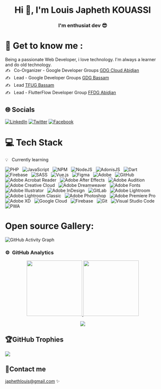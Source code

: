 ### <h1 align="center">Hi 👋, I'm Louis Japheth KOUASSI</h1>
<h3 align="center">I'm enthusiat dev 😎</h3> 

<!--
**LouisDSC/LouisDSC** is a ✨ _special_ ✨ repository because its `README.md` (this file) appears on your GitHub profile.

Here are some ideas to get you started:

- 🔭 I’m currently working on ...
- 🌱 I’m currently learning ...
- 👯 I’m looking to collaborate on ...
- 🤔 I’m looking for help with ...
- 💬 Ask me about ...
- 📫 How to reach me: ...
- 😄 Pronouns: ...
- ⚡ Fun fact: ...
-->

# 💫&nbsp;Get to know me :
Being a passionate Web Developer, i love technology. I'm always a learner and do old technology.\
✍️ &nbsp; Co-Organizer - Google Developer Groups [GDG Cloud Abidjan](https://gdg.community.dev/gdg-cloud-abidjan/)\
✍️ &nbsp; Lead - Google Developer Groups [GDG Bassam](https://gdg.community.dev/gdg-bassam/)\
✍️ &nbsp; Lead [TFUG Bassam](https://twitter.com/TFUGBassam)\
✍️ &nbsp; Lead - FlutterFlow Developer Group [FFDG Abidjan](https://www.meetup.com/fr-FR/ffdg-abidjan/)

## 🌐&nbsp;Socials
[![LinkedIn](https://img.shields.io/badge/LinkedIn-%230077B5.svg?logo=linkedin&logoColor=white)](https://www.linkedin.com/in/louis-japheth-kouassi/) [![Twitter](https://img.shields.io/badge/Twitter-%231DA1F2.svg?logo=Twitter&logoColor=white)](https://twitter.com/LouisKouassii/) [![Facebook](https://img.shields.io/badge/Facebook-%231877F2.svg?logo=Facebook&logoColor=white)](https://www.facebook.com/louis.japheth.kouassi)

# 💻&nbsp;Tech Stack
💡 &nbsp; Currently learning 

![PHP](https://img.shields.io/badge/php-%23777BB4.svg?style=for-the-badge&logo=php&logoColor=white) &nbsp; 
![JavaScript](https://img.shields.io/badge/javascript-%23323330.svg?style=for-the-badge&logo=javascript&logoColor=%23F7DF1E) &nbsp;
![NPM](https://img.shields.io/badge/NPM-%23000000.svg?style=for-the-badge&logo=npm&logoColor=white) &nbsp;
![NodeJS](https://img.shields.io/badge/node.js-6DA55F?style=for-the-badge&logo=node.js&logoColor=white) &nbsp;
![AdonisJS](https://img.shields.io/badge/adonisjs-%23220052.svg?style=for-the-badge&logo=adonisjs&logoColor=white) &nbsp;
![Dart](https://img.shields.io/badge/dart-%230175C2.svg?style=for-the-badge&logo=dart&logoColor=white) &nbsp;
![Firebase](https://img.shields.io/badge/firebase-%23039BE5.svg?style=for-the-badge&logo=firebase) &nbsp;
![SASS](https://img.shields.io/badge/SASS-hotpink.svg?style=for-the-badge&logo=SASS&logoColor=white) &nbsp;
![Vue.js](https://img.shields.io/badge/vuejs-%2335495e.svg?style=for-the-badge&logo=vuedotjs&logoColor=%234FC08D) &nbsp;
![Figma](https://img.shields.io/badge/figma-%23F24E1E.svg?style=for-the-badge&logo=figma&logoColor=white) &nbsp;
![Adobe](https://img.shields.io/static/v1?style=for-the-badge&message=Adobe&color=FF0000&logo=Adobe&logoColor=FFFFFF&label=) &nbsp;
![GitHub](https://img.shields.io/badge/github-%23121011.svg?style=for-the-badge&logo=github&logoColor=white) &nbsp;
![Adobe Acrobat Reader](https://img.shields.io/static/v1?style=for-the-badge&message=Adobe+Acrobat+Reader&color=EC1C24&logo=Adobe+Acrobat+Reader&logoColor=FFFFFF&label=) &nbsp;
![Adobe After Effects](https://img.shields.io/static/v1?style=for-the-badge&message=Adobe+After+Effects&color=9999FF&logo=Adobe+After+Effects&logoColor=FFFFFF&label=) &nbsp;
![Adobe Audition](https://img.shields.io/static/v1?style=for-the-badge&message=Adobe+Audition&color=9999FF&logo=Adobe+Audition&logoColor=FFFFFF&label=) &nbsp;
![Adobe Creative Cloud](https://img.shields.io/static/v1?style=for-the-badge&message=Adobe+Creative+Cloud&color=DA1F26&logo=Adobe+Creative+Cloud&logoColor=FFFFFF&label=) &nbsp;
![Adobe Dreamweaver](https://img.shields.io/static/v1?style=for-the-badge&message=Adobe+Dreamweaver&color=FF61F6&logo=Adobe+Dreamweaver&logoColor=FFFFFF&label=) &nbsp;
![Adobe Fonts](https://img.shields.io/static/v1?style=for-the-badge&message=Adobe+Fonts&color=000B1D&logo=Adobe+Fonts&logoColor=FFFFFF&label=) &nbsp;
![Adobe Illustrator](https://img.shields.io/static/v1?style=for-the-badge&message=Adobe+Illustrator&color=222222&logo=Adobe+Illustrator&logoColor=FF9A00&label=) &nbsp;
![Adobe InDesign](https://img.shields.io/static/v1?style=for-the-badge&message=Adobe+InDesign&color=FF3366&logo=Adobe+InDesign&logoColor=FFFFFF&label=) &nbsp;
![GitLab](https://img.shields.io/badge/gitlab-%23181717.svg?style=for-the-badge&logo=gitlab&logoColor=white) &nbsp;
![Adobe Lightroom](https://img.shields.io/static/v1?style=for-the-badge&message=Adobe+Lightroom&color=31A8FF&logo=Adobe+Lightroom&logoColor=FFFFFF&label=) &nbsp;
![Adobe Lightroom Classic](https://img.shields.io/static/v1?style=for-the-badge&message=Adobe+Lightroom+Classic&color=31A8FF&logo=Adobe+Lightroom+Classic&logoColor=FFFFFF&label=) &nbsp;
![Adobe Photoshop](https://img.shields.io/static/v1?style=for-the-badge&message=Adobe+Photoshop&color=31A8FF&logo=Adobe+Photoshop&logoColor=FFFFFF&label=) &nbsp;
![Adobe Premiere Pro](https://img.shields.io/static/v1?style=for-the-badge&message=Adobe+Premiere+Pro&color=9999FF&logo=Adobe+Premiere+Pro&logoColor=FFFFFF&label=) &nbsp;
![Adobe XD](https://img.shields.io/static/v1?style=for-the-badge&message=Adobe+XD&color=FF61F6&logo=Adobe+XD&logoColor=FFFFFF&label=) &nbsp;
![Google Cloud](https://img.shields.io/badge/GoogleCloud-%234285F4.svg?style=for-the-badge&logo=google-cloud&logoColor=white) &nbsp;
![Firebase](https://img.shields.io/badge/firebase-%23039BE5.svg?style=for-the-badge&logo=firebase) &nbsp;
![Git](https://img.shields.io/badge/git-%23F05033.svg?style=for-the-badge&logo=git&logoColor=white) &nbsp;
![Visual Studio Code](https://img.shields.io/badge/Visual%20Studio%20Code-0078d7.svg?style=for-the-badge&logo=visual-studio-code&logoColor=white) &nbsp; 
![PWA](https://img.shields.io/static/v1?style=for-the-badge&message=PWA&color=5A0FC8&logo=PWA&logoColor=FFFFFF&label=) &nbsp;

# Open source Gallery:
![GitHub Activity Graph](https://activity-graph.herokuapp.com/graph?username=LouisDSC&theme=dracula&hide_border=true)

### ⚙️ &nbsp;GitHub Analytics

<p align="center">
<a href="https://github.com/LouisDSC">
  <img height="180em" src="https://github-readme-stats-eight-theta.vercel.app/api?username=EZFRICA&show_icons=true&theme=algolia&include_all_commits=true&count_private=true"/>
  <img height="180em" src="https://github-readme-stats-eight-theta.vercel.app/api/top-langs/?username=EZFRICA&layout=compact&langs_count=8&theme=algolia"/>
</a>
</p>
<div align="center">
 <img src="https://github-readme-streak-stats.herokuapp.com?user=LouisDSC&theme=cobalt&hide_border=true"/>
</div>

## 🏆GitHub Trophies
![](https://github-profile-trophy.vercel.app/?username=LouisDSC&theme=radical&no-frame=true&no-bg=false&margin-w=5)

## 💬Contact me
[japhethlouis@gmail.com](japhethlouis@gmail.com/) ✨
